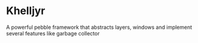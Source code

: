 Khelljyr
========

A powerful pebble framework that abstracts layers, windows and implement several features like garbage collector

